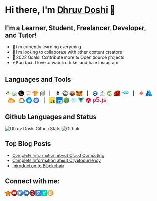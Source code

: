 # Hi there, I'm [Dhruv Doshi][website] 👋

## I'm a Learner, Student, Freelancer, Developer, and Tutor!
- 🌱 I’m currently learning everything
- 👯 I’m looking to collaborate with other content creators
- 🥅 2022 Goals: Contribute more to Open Source projects
- ⚡ Fun fact: I love to watch cricket and hate instagram

## Languages and Tools


<p float ="left">
    <img height="20" src="https://raw.githubusercontent.com/github/explore/80688e429a7d4ef2fca1e82350fe8e3517d3494d/topics/python/python.png">
    <img height="20" src="https://avatars.githubusercontent.com/u/27804?s=200&v=4">
    <img height="20" src="https://github.com/DhruvDoshi/DhruvDoshi/blob/master/assets/images/flaskLogo.3d30c4e3.png">
    <img height="20" src="https://raw.githubusercontent.com/github/explore/80688e429a7d4ef2fca1e82350fe8e3517d3494d/topics/jupyter-notebook/jupyter-notebook.png">
    <img height="20" src="https://github.com/DhruvDoshi/DhruvDoshi/blob/master/assets/images/tensorflow-seeklogo.com.svg">
    <img height="20" src="https://github.com/DhruvDoshi/DhruvDoshi/blob/master/assets/images/pandas-svgrepo-com.svg">
    <img height="20" src="https://github.com/DhruvDoshi/DhruvDoshi/blob/master/assets/images/pipr-removebg-preview.png">
    <img height="20" src="https://raw.githubusercontent.com/github/explore/80688e429a7d4ef2fca1e82350fe8e3517d3494d/topics/ethereum/ethereum.png">
    <img height="20" src="https://github.com/DhruvDoshi/DhruvDoshi/blob/master/assets/images/truffle-seeklogo.com.svg">
    <img height="20" src="https://github.com/DhruvDoshi/DhruvDoshi/blob/master/assets/images/ganache-seeklogo.com.svg">
    <img height="20" src="https://github.com/DhruvDoshi/DhruvDoshi/blob/master/assets/images/metamask-seeklogo.com.svg">
    <img height="20" src="https://github.com/DhruvDoshi/DhruvDoshi/blob/master/assets/images/pipr-removebg-preview.png">
    <img height="20" src="https://raw.githubusercontent.com/github/explore/180320cffc25f4ed1bbdfd33d4db3a66eeeeb358/topics/cpp/cpp.png">
    <img height="20" src="https://github.com/DhruvDoshi/DhruvDoshi/blob/master/assets/images/java-svgrepo-com.svg">
    <img height="20" src="https://raw.githubusercontent.com/github/explore/8ab0be27a8c97992e4930e630e2d68ba8d819183/topics/spring/spring.png">
    <img height="20" src="https://github.com/DhruvDoshi/DhruvDoshi/blob/master/assets/images/ruby-svgrepo-com.svg">
    <img height="25" src="https://github.com/DhruvDoshi/DhruvDoshi/blob/master/assets/images/go-svgrepo-com.svg">
    <img height="20" src="https://github.com/DhruvDoshi/DhruvDoshi/blob/master/assets/images/pipr-removebg-preview.png">
    <img height="20" src="https://github.com/DhruvDoshi/DhruvDoshi/blob/master/assets/images/git-svgrepo-com.svg">
    <img height="20" src="https://github.com/DhruvDoshi/DhruvDoshi/blob/master/assets/images/microsoft-azure-seeklogo.com.svg">
    <img height="20" src="https://github.com/DhruvDoshi/DhruvDoshi/blob/master/assets/images/png-transparent-amazon-com-logo-amazon-web-services-amazon-elastic-compute-cloud-amazon-virtual-private-cloud-cloud-computing-text-orange-logo-removebg-preview.png">
    <img height="20" src="https://github.com/DhruvDoshi/DhruvDoshi/blob/master/assets/images/google-cloud-svgrepo-com.svg">
    <img height="20" src="https://github.com/DhruvDoshi/DhruvDoshi/blob/master/assets/images/docker-svgrepo-com.svg">
    <img height="20" src="https://github.com/DhruvDoshi/DhruvDoshi/blob/master/assets/images/kubernetes-svgrepo-com.svg">
    <img height="20" src="https://github.com/DhruvDoshi/DhruvDoshi/blob/master/assets/images/pipr-removebg-preview.png">
    <img height="20" src="https://raw.githubusercontent.com/github/explore/80688e429a7d4ef2fca1e82350fe8e3517d3494d/topics/javascript/javascript.png">
    <img height="20" src="https://raw.githubusercontent.com/github/explore/80688e429a7d4ef2fca1e82350fe8e3517d3494d/topics/typescript/typescript.png">
    <img height="20" src="https://raw.githubusercontent.com/github/explore/80688e429a7d4ef2fca1e82350fe8e3517d3494d/topics/nodejs/nodejs.png">    
    <img height="20" src="https://raw.githubusercontent.com/github/explore/80688e429a7d4ef2fca1e82350fe8e3517d3494d/topics/react/react.png">
    <img height="20" src="https://raw.githubusercontent.com/github/explore/80688e429a7d4ef2fca1e82350fe8e3517d3494d/topics/vue/vue.png">
    <img height="20" src="https://raw.githubusercontent.com/github/explore/80688e429a7d4ef2fca1e82350fe8e3517d3494d/topics/angular/angular.png">
    <img height="20" src="https://github.com/DhruvDoshi/DhruvDoshi/blob/master/assets/images/p5js.svg">

</p>


## Github Languages and Status

<p float ="left">
    <img alt="Dhruv Doshi Github Stats" src="https://github-readme-stats.vercel.app/api/top-langs/?username=DhruvDoshi&layout=compact&theme=dracula&langs_count=8&hide_border=true" color="black" width="40%"/><!-- .element height="50%" width="50%" -->
    <img alt="Github" src="https://github-readme-stats.vercel.app/api?username=DhruvDoshi&show_icons=true&hide_border=true&theme=dracula&show_icons=true&count_private=true" color="black" width="55%"/>
</p>

## Top Blog Posts
 - [Complete Information about Cloud Computing](https://dhruvdoshi.github.io/blog/2021/02/25/what-is-cloud-computing)
 - [Complete Information about Cryptocurrency](https://dhruvdoshi.github.io/blog/2021/01/31/what-is-cryptocurrency)
 - [Introduction to Blockchain](https://dhruvdoshi.github.io/blog/2019/08/31/what-is-blockchain)


## Connect with me:

[<img align="left" alt="dhruvdoshi.github.io" width="20px" src="https://github.com/DhruvDoshi/DhruvDoshi/blob/master/assets/images/about-svgrepo-com.svg" />][website]
[<img align="left" alt="DhruvDoshi | YouTube" width="20px" src="https://github.com/DhruvDoshi/DhruvDoshi/blob/master/assets/images/youtube-svgrepo-com-2.svg" />][youtube]
[<img align="left" alt="DhruvDoshi | Twitter" width="20px" src="https://github.com/DhruvDoshi/DhruvDoshi/blob/master/assets/images/twitter-svgrepo-com.svg" />][twitter]
[<img align="left" alt="DhruvDoshi | LinkedIn" width="20px" src="https://github.com/DhruvDoshi/DhruvDoshi/blob/master/assets/images/linkedin-svgrepo-com.svg" />][linkedin]
[<img align="left" alt="DhruvDoshi | Quora" width="20px" src="https://github.com/DhruvDoshi/DhruvDoshi/blob/master/assets/images/quora-svgrepo-com.svg" />][quora]
[<img align="left" alt="DhruvDoshi | Google" width="20px" src="https://github.com/DhruvDoshi/DhruvDoshi/blob/master/assets/images/google-scholar-svgrepo-com.svg" />][google-scholar]
[<img align="left" alt="DhruvDoshi | Research" width="20px" src="https://github.com/DhruvDoshi/DhruvDoshi/blob/master/assets/images/researchgate-svgrepo-com.svg" />][research-gate]
[<img align="left" alt="DhruvDoshi | Blogs" width="20px" src="https://github.com/DhruvDoshi/DhruvDoshi/blob/master/assets/images/blogging-writer-svgrepo-com.svg" />][blogs]







[website]: https://dhruvdoshi.github.io
[twitter]: https://twitter.com/dhruv25071999
[youtube]: https://www.youtube.com/channel/UC6WDZo0Eleak3VGdi8kSR1Q
[linkedin]: https://linkedin.com/in/dhruvdoshi25071999/
[quora]: https://www.quora.com/profile/Dhruv-Doshi-18
[google-scholar]: https://scholar.google.com/citations?user=Ri3ZDcIAAAAJ&hl=en
[research-gate]: https://www.researchgate.net/profile/Dhruv-Doshi-4
[blogs]: https://dhruvdoshi.github.io/blog